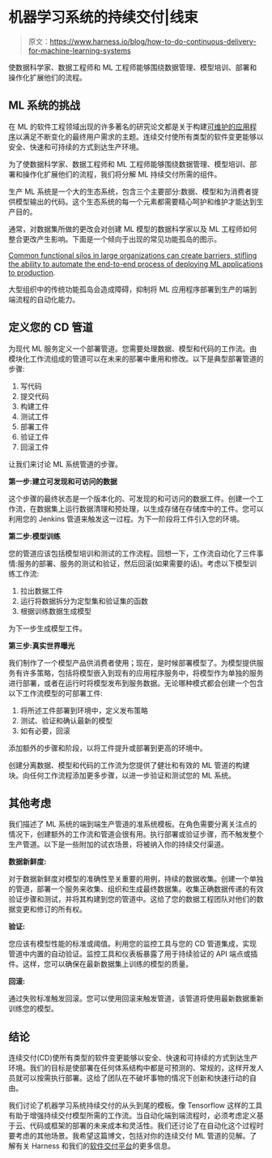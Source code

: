 # 机器学习系统的持续交付|线束

> 原文：<https://www.harness.io/blog/how-to-do-continuous-delivery-for-machine-learning-systems>

使数据科学家、数据工程师和 ML 工程师能够围绕数据管理、模型培训、部署和操作化扩展他们的流程。

## ML 系统的挑战

在 ML 的软件工程领域出现的许多著名的研究论文都是关于构建[可维护的应用程序](https://papers.nips.cc/paper/5656-hidden-technical-debt-in-machine-learning-systems.pdf)以满足不断变化的最终用户需求的主题。连续交付使所有类型的软件变更能够以安全、快速和可持续的方式到达生产环境。

为了使数据科学家、数据工程师和 ML 工程师能够围绕数据管理、模型培训、部署和操作化扩展他们的流程，我们将分解 ML 持续交付所需的组件。

生产 ML 系统是一个大的生态系统，包含三个主要部分:数据、模型和为消费者提供模型输出的代码。这个生态系统的每一个元素都需要精心呵护和维护才能达到生产目的。

通常，对数据集所做的更改会对创建 ML 模型的数据科学家以及 ML 工程师如何整合更改产生影响。下面是一个倾向于出现的常见功能孤岛的图示。

[Common functional silos in large organizations can create barriers, stifling the ability to automate the end-to-end process of deploying ML applications to production](https://martinfowler.com/articles/cd4ml.html).

大型组织中的传统功能孤岛会造成障碍，抑制将 ML 应用程序部署到生产的端到端流程的自动化能力。

## 定义您的 CD 管道

为现代 ML 服务定义一个部署管道。您需要处理数据、模型和代码的工作流。由模块化工作流组成的管道可以在未来的部署中重用和修改。以下是典型部署管道的步骤:

1.  写代码
2.  提交代码
3.  构建工件
4.  测试工件
5.  部署工件
6.  验证工件
7.  回滚工件

让我们来讨论 ML 系统管道的步骤。

**第一步:建立可发现和可访问的数据**

这个步骤的最终状态是一个版本化的、可发现的和可访问的数据工件。创建一个工作流，在数据集上运行数据清理和预处理，以生成存储在存储库中的工件。您可以利用您的 Jenkins 管道来触发这一过程。为下一阶段将工件引入您的环境。

**第二步:模型训练**

您的管道应该包括模型培训和测试的工作流程。回想一下，工作流自动化了三件事情:服务的部署、服务的测试和验证，然后回滚(如果需要的话)。考虑以下模型训练工作流:

1.  拉出数据工件
2.  运行将数据拆分为定型集和验证集的函数
3.  根据训练数据生成模型

为下一步生成模型工件。

**第三步:真实世界曝光**

我们制作了一个模型产品供消费者使用；现在，是时候部署模型了。为模型提供服务有许多策略，包括将模型嵌入到现有的应用程序服务中，将模型作为单独的服务进行部署，或者在运行时将模型发布到服务数据。无论哪种模式都会创建一个包含以下工作流模型的可部署工件:

1.  将所述工件部署到环境中，定义发布策略
2.  测试、验证和确认最新的模型
3.  如有必要，回滚

添加额外的步骤和阶段，以将工件提升或部署到更高的环境中。

创建分离数据、模型和代码的工作流为您提供了健壮和有效的 ML 管道的构建块。向任何工作流程添加更多步骤，以进一步验证和测试您的 ML 系统。

## 其他考虑

我们描述了 ML 系统的端到端生产管道的准系统模板。在角色需要分离关注点的情况下，创建额外的工作流和管道会很有用。执行部署或验证步骤，而不触发整个生产管道。以下是一些附加的试衣场景，将被纳入你的持续交付渠道。

**数据新鲜度:**

对于数据新鲜度对模型的准确性至关重要的用例，持续的数据收集。创建一个单独的管道，部署一个服务来收集、组织和生成最终数据集。收集正确数据传递的有效验证步骤和测试，并将其构建到您的管道中。这给了您的数据工程团队对他们的数据变更和修订的所有权。

**验证:**

您应该有模型性能的标准或阈值。利用您的监控工具与您的 CD 管道集成，实现管道中内置的自动验证。监控工具和仪表板暴露了用于持续验证的 API 端点或插件。这样，您可以确保在最新数据集上训练的模型的质量。

**回滚:**

通过失败标准触发回滚。您可以使用回滚来触发管道，该管道将使用最新数据重新训练您的模型。

## 结论

连续交付(CD)使所有类型的软件变更能够以安全、快速和可持续的方式到达生产环境。我们的目标是使部署在任何体系结构中都是可预测的、常规的，这样开发人员就可以按需执行部署。这给了团队在不破坏事物的情况下创新和快速行动的自由。

我们讨论了机器学习系统持续交付的从头到尾的模板。像 Tensorflow 这样的工具有助于增强持续交付模型所需的工作流。当自动化端到端流程时，必须考虑定义基于云、代码或框架的部署的未来成本和灵活性。我们还讨论了在自动化这个过程时要考虑的其他场景。我希望这篇博文，包括对你的连续交付 ML 管道的见解。了解有关 Harness 和我们的[软件交付平台](https://harness.io/platform/)的更多信息。